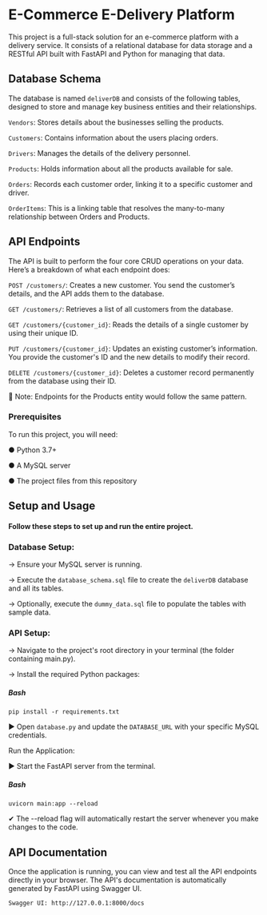 # E-Commerce E-Delivery Platform
This project is a full-stack solution for an e-commerce platform with a delivery service. It consists of a relational database for data storage and a RESTful API built with FastAPI and Python for managing that data.

## Database Schema
The database is named `deliverDB` and consists of the following tables, designed to store and manage key business entities and their relationships.

`Vendors`: Stores details about the businesses selling the products.

`Customers`: Contains information about the users placing orders.

`Drivers`: Manages the details of the delivery personnel.

`Products`: Holds information about all the products available for sale.

`Orders`: Records each customer order, linking it to a specific customer and driver.

`OrderItems`: This is a linking table that resolves the many-to-many relationship between Orders and Products.

## API Endpoints
The API is built to perform the four core CRUD operations on your data. Here’s a breakdown of what each endpoint does:

`POST /customers/`: Creates a new customer. You send the customer’s details, and the API adds them to the database.

`GET /customers/`: Retrieves a list of all customers from the database.

`GET /customers/{customer_id}`: Reads the details of a single customer by using their unique ID.

`PUT /customers/{customer_id}`: Updates an existing customer’s information. You provide the customer's ID and the new details to modify their record.

`DELETE /customers/{customer_id}`: Deletes a customer record permanently from the database using their ID.


📌 Note: Endpoints for the Products entity would follow the same pattern.


### Prerequisites
To run this project, you will need:

● Python 3.7+

● A MySQL server

● The project files from this repository

## Setup and Usage
#### Follow these steps to set up and run the entire project.

### Database Setup:

→ Ensure your MySQL server is running.

→  Execute the `database_schema.sql` file to create the `deliverDB` database and all its tables.

→ Optionally, execute the `dummy_data.sql` file to populate the tables with sample data.

### API Setup:

→ Navigate to the project's root directory in your terminal (the folder containing main.py).

→ Install the required Python packages:

##### Bash

`pip install -r requirements.txt`

▶ Open `database.py` and update the `DATABASE_URL` with your specific MySQL credentials.

Run the Application:

▶ Start the FastAPI server from the terminal.

##### Bash

`uvicorn main:app --reload`

✔ The --reload flag will automatically restart the server whenever you make changes to the code.

## API Documentation
Once the application is running, you can view and test all the API endpoints directly in your browser. The API's documentation is automatically generated by FastAPI using Swagger UI.

`Swagger UI: http://127.0.0.1:8000/docs`
